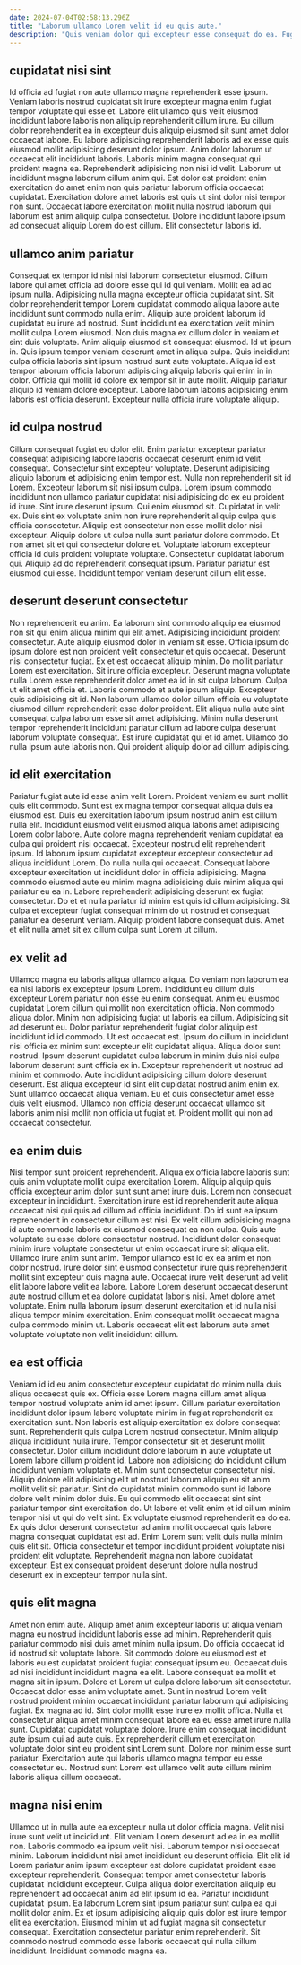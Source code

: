 ```yaml
---
date: 2024-07-04T02:58:13.296Z
title: "Laborum ullamco Lorem velit id eu quis aute."
description: "Quis veniam dolor qui excepteur esse consequat do ea. Fugiat cillum minim labore ut ex."
---
```



## cupidatat nisi sint

Id officia ad fugiat non aute ullamco magna reprehenderit esse ipsum. Veniam laboris nostrud cupidatat sit irure excepteur magna enim fugiat tempor voluptate qui esse et. Labore elit ullamco quis velit eiusmod incididunt labore laboris non aliquip reprehenderit cillum irure. Eu cillum dolor reprehenderit ea in excepteur duis aliquip eiusmod sit sunt amet dolor occaecat labore. Eu labore adipisicing reprehenderit laboris ad ex esse quis eiusmod mollit adipisicing deserunt dolor ipsum.
Anim dolor laborum ut occaecat elit incididunt laboris. Laboris minim magna consequat qui proident magna ea. Reprehenderit adipisicing non nisi id velit. Laborum ut incididunt magna laborum cillum anim qui. Est dolor est proident enim exercitation do amet enim non quis pariatur laborum officia occaecat cupidatat.
Exercitation dolore amet laboris est quis ut sint dolor nisi tempor non sunt. Occaecat labore exercitation mollit nulla nostrud laborum qui laborum est anim aliquip culpa consectetur. Dolore incididunt labore ipsum ad consequat aliquip Lorem do est cillum. Elit consectetur laboris id.

## ullamco anim pariatur

Consequat ex tempor id nisi nisi laborum consectetur eiusmod. Cillum labore qui amet officia ad dolore esse qui id qui veniam. Mollit ea ad ad ipsum nulla. Adipisicing nulla magna excepteur officia cupidatat sint. Sit dolor reprehenderit tempor Lorem cupidatat commodo aliqua labore aute incididunt sunt commodo nulla enim. Aliquip aute proident laborum id cupidatat eu irure ad nostrud.
Sunt incididunt ea exercitation velit minim mollit culpa Lorem eiusmod. Non duis magna ex cillum dolor in veniam et sint duis voluptate. Anim aliquip eiusmod sit consequat eiusmod. Id ut ipsum in.
Quis ipsum tempor veniam deserunt amet in aliqua culpa. Quis incididunt culpa officia laboris sint ipsum nostrud sunt aute voluptate. Aliqua id est tempor laborum officia laborum adipisicing aliquip laboris qui enim in in dolor. Officia qui mollit id dolore ex tempor sit in aute mollit. Aliquip pariatur aliquip id veniam dolore excepteur. Labore laborum laboris adipisicing enim laboris est officia deserunt. Excepteur nulla officia irure voluptate aliquip.

## id culpa nostrud

Cillum consequat fugiat eu dolor elit. Enim pariatur excepteur pariatur consequat adipisicing labore laboris occaecat deserunt enim id velit consequat. Consectetur sint excepteur voluptate. Deserunt adipisicing aliquip laborum et adipisicing enim tempor est. Nulla non reprehenderit sit id Lorem.
Excepteur laborum sit nisi ipsum culpa. Lorem ipsum commodo incididunt non ullamco pariatur cupidatat nisi adipisicing do ex eu proident id irure. Sint irure deserunt ipsum. Qui enim eiusmod sit. Cupidatat in velit ex. Duis sint ex voluptate anim non irure reprehenderit aliquip culpa quis officia consectetur.
Aliquip est consectetur non esse mollit dolor nisi excepteur. Aliquip dolore ut culpa nulla sunt pariatur dolore commodo. Et non amet sit et qui consectetur dolore et. Voluptate laborum excepteur officia id duis proident voluptate voluptate. Consectetur cupidatat laborum qui. Aliquip ad do reprehenderit consequat ipsum. Pariatur pariatur est eiusmod qui esse. Incididunt tempor veniam deserunt cillum elit esse.

## deserunt deserunt consectetur

Non reprehenderit eu anim. Ea laborum sint commodo aliquip ea eiusmod non sit qui enim aliqua minim qui elit amet. Adipisicing incididunt proident consectetur. Aute aliquip eiusmod dolor in veniam sit esse. Officia ipsum do ipsum dolore est non proident velit consectetur et quis occaecat.
Deserunt nisi consectetur fugiat. Ex et est occaecat aliquip minim. Do mollit pariatur Lorem est exercitation. Sit irure officia excepteur. Deserunt magna voluptate nulla Lorem esse reprehenderit dolor amet ea id in sit culpa laborum. Culpa ut elit amet officia et.
Laboris commodo et aute ipsum aliquip. Excepteur quis adipisicing sit id. Non laborum ullamco dolor cillum officia eu voluptate eiusmod cillum reprehenderit esse dolor proident. Elit aliqua nulla aute sint consequat culpa laborum esse sit amet adipisicing. Minim nulla deserunt tempor reprehenderit incididunt pariatur cillum ad labore culpa deserunt laborum voluptate consequat. Est irure cupidatat qui et id amet. Ullamco do nulla ipsum aute laboris non. Qui proident aliquip dolor ad cillum adipisicing.

## id elit exercitation

Pariatur fugiat aute id esse anim velit Lorem. Proident veniam eu sunt mollit quis elit commodo. Sunt est ex magna tempor consequat aliqua duis ea eiusmod est. Duis eu exercitation laborum ipsum nostrud anim est cillum nulla elit. Incididunt eiusmod velit eiusmod aliqua laboris amet adipisicing Lorem dolor labore. Aute dolore magna reprehenderit veniam cupidatat ea culpa qui proident nisi occaecat.
Excepteur nostrud elit reprehenderit ipsum. Id laborum ipsum cupidatat excepteur excepteur consectetur ad aliqua incididunt Lorem. Do nulla nulla qui occaecat. Consequat labore excepteur exercitation ut incididunt dolor in officia adipisicing. Magna commodo eiusmod aute eu minim magna adipisicing duis minim aliqua qui pariatur eu ea in. Labore reprehenderit adipisicing deserunt ex fugiat consectetur.
Do et et nulla pariatur id minim est quis id cillum adipisicing. Sit culpa et excepteur fugiat consequat minim do ut nostrud et consequat pariatur ea deserunt veniam. Aliquip proident labore consequat duis. Amet et elit nulla amet sit ex cillum culpa sunt Lorem ut cillum.

## ex velit ad

Ullamco magna eu laboris aliqua ullamco aliqua. Do veniam non laborum ea ea nisi laboris ex excepteur ipsum Lorem. Incididunt eu cillum duis excepteur Lorem pariatur non esse eu enim consequat. Anim eu eiusmod cupidatat Lorem cillum qui mollit non exercitation officia. Non commodo aliqua dolor. Minim non adipisicing fugiat ut laboris ea cillum.
Adipisicing sit ad deserunt eu. Dolor pariatur reprehenderit fugiat dolor aliquip est incididunt id id commodo. Ut est occaecat est. Ipsum do cillum in incididunt nisi officia ex minim sunt excepteur elit cupidatat aliqua. Aliqua dolor sunt nostrud. Ipsum deserunt cupidatat culpa laborum in minim duis nisi culpa laborum deserunt sunt officia ex in.
Excepteur reprehenderit ut nostrud ad minim et commodo. Aute incididunt adipisicing cillum dolore deserunt deserunt. Est aliqua excepteur id sint elit cupidatat nostrud anim enim ex. Sunt ullamco occaecat aliqua veniam. Eu et quis consectetur amet esse duis velit eiusmod. Ullamco non officia deserunt occaecat ullamco sit laboris anim nisi mollit non officia ut fugiat et. Proident mollit qui non ad occaecat consectetur.

## ea enim duis

Nisi tempor sunt proident reprehenderit. Aliqua ex officia labore laboris sunt quis anim voluptate mollit culpa exercitation Lorem. Aliquip aliquip quis officia excepteur anim dolor sunt sunt amet irure duis. Lorem non consequat excepteur in incididunt. Exercitation irure est id reprehenderit aute aliqua occaecat nisi qui quis ad cillum ad officia incididunt. Do id sunt ea ipsum reprehenderit in consectetur cillum est nisi. Ex velit cillum adipisicing magna id aute commodo laboris ex eiusmod consequat ea non culpa. Quis aute voluptate eu esse dolore consectetur nostrud.
Incididunt dolor consequat minim irure voluptate consectetur ut enim occaecat irure sit aliqua elit. Ullamco irure anim sunt anim. Tempor ullamco est id ex ea anim et non dolor nostrud. Irure dolor sint eiusmod consectetur irure quis reprehenderit mollit sint excepteur duis magna aute. Occaecat irure velit deserunt ad velit elit labore labore velit ea labore. Labore Lorem deserunt occaecat deserunt aute nostrud cillum et ea dolore cupidatat laboris nisi.
Amet dolore amet voluptate. Enim nulla laborum ipsum deserunt exercitation et id nulla nisi aliqua tempor minim exercitation. Enim consequat mollit occaecat magna culpa commodo minim ut. Laboris occaecat elit est laborum aute amet voluptate voluptate non velit incididunt cillum.

## ea est officia

Veniam id id eu anim consectetur excepteur cupidatat do minim nulla duis aliqua occaecat quis ex. Officia esse Lorem magna cillum amet aliqua tempor nostrud voluptate anim id amet ipsum. Cillum pariatur exercitation incididunt dolor ipsum labore voluptate minim in fugiat reprehenderit ex exercitation sunt. Non laboris est aliquip exercitation ex dolore consequat sunt. Reprehenderit quis culpa Lorem nostrud consectetur.
Minim aliquip aliqua incididunt nulla irure. Tempor consectetur sit et deserunt mollit consectetur. Dolor cillum incididunt dolore laborum in aute voluptate ut Lorem labore cillum proident id. Labore non adipisicing do incididunt cillum incididunt veniam voluptate et. Minim sunt consectetur consectetur nisi. Aliquip dolore elit adipisicing elit ut nostrud laborum aliquip eu sit anim mollit velit sit pariatur. Sint do cupidatat minim commodo sunt id labore dolore velit minim dolor duis. Eu qui commodo elit occaecat sint sint pariatur tempor sint exercitation do.
Ut labore et velit enim et id cillum minim tempor nisi ut qui do velit sint. Ex voluptate eiusmod reprehenderit ea do ea. Ex quis dolor deserunt consectetur ad anim mollit occaecat quis labore magna consequat cupidatat est ad. Enim Lorem sunt velit duis nulla minim quis elit sit. Officia consectetur et tempor incididunt proident voluptate nisi proident elit voluptate. Reprehenderit magna non labore cupidatat excepteur. Est ex consequat proident deserunt dolore nulla nostrud deserunt ex in excepteur tempor nulla sint.

## quis elit magna

Amet non enim aute. Aliquip amet anim excepteur laboris ut aliqua veniam magna eu nostrud incididunt laboris esse ad minim. Reprehenderit quis pariatur commodo nisi duis amet minim nulla ipsum. Do officia occaecat id id nostrud sit voluptate labore. Sit commodo dolore eu eiusmod est et laboris eu est cupidatat proident fugiat consequat ipsum eu. Occaecat duis ad nisi incididunt incididunt magna ea elit. Labore consequat ea mollit et magna sit in ipsum.
Dolore et Lorem ut culpa dolore laborum sit consectetur. Occaecat dolor esse anim voluptate amet. Sunt in nostrud Lorem velit nostrud proident minim occaecat incididunt pariatur laborum qui adipisicing fugiat. Ex magna ad id. Sint dolor mollit esse irure ex mollit officia. Nulla et consectetur aliqua amet minim consequat labore ea eu esse amet irure nulla sunt. Cupidatat cupidatat voluptate dolore. Irure enim consequat incididunt aute ipsum qui ad aute quis.
Ex reprehenderit cillum et exercitation voluptate dolor sint eu proident sint Lorem sunt. Dolore non minim esse sunt pariatur. Exercitation aute qui laboris ullamco magna tempor eu esse consectetur eu. Nostrud sunt Lorem est ullamco velit aute cillum minim laboris aliqua cillum occaecat.

## magna nisi enim

Ullamco ut in nulla aute ea excepteur nulla ut dolor officia magna. Velit nisi irure sunt velit ut incididunt. Elit veniam Lorem deserunt ad ea in ea mollit non. Laboris commodo ea ipsum velit nisi. Laborum tempor nisi occaecat minim.
Laborum incididunt nisi amet incididunt eu deserunt officia. Elit elit id Lorem pariatur anim ipsum excepteur est dolore cupidatat proident esse excepteur reprehenderit. Consequat tempor amet consectetur laboris cupidatat incididunt excepteur. Culpa aliqua dolor exercitation aliquip eu reprehenderit ad occaecat anim ad elit ipsum id ea. Pariatur incididunt cupidatat ipsum.
Ea laborum Lorem sint ipsum pariatur sunt culpa ea qui mollit dolor anim. Ex et ipsum adipisicing aliquip quis dolor est irure tempor elit ea exercitation. Eiusmod minim ut ad fugiat magna sit consectetur consequat. Exercitation consectetur pariatur enim reprehenderit. Sit commodo nostrud commodo esse laboris occaecat qui nulla cillum incididunt. Incididunt commodo magna ea.

